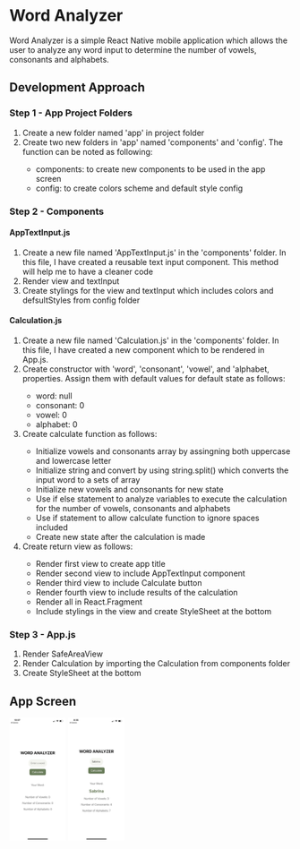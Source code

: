 # Word Analyzer
Word Analyzer is a simple React Native mobile application which allows the user to analyze any word input to determine the number of vowels, consonants and alphabets.  

## Development Approach

### Step 1 - App Project Folders
<ol>
  <li>Create a new folder named 'app' in project folder</li>
  <li>Create two new folders in 'app' named 'components' and 'config'. The function can be noted as following:</li>

<ul>
  <li>components: to create new components to be used in the app screen</li>
  <li>config: to create colors scheme and default style config</li>
</ul>
 
</ol>

### Step 2 - Components
#### AppTextInput.js

<ol>
  <li>Create a new file named 'AppTextInput.js' in the 'components' folder. In this file, I have created a reusable text input component. This method will help me to have a cleaner code</li>
  <li>Render view and textInput</li>
  <li>Create stylings for the view and textInput which includes colors and defsultStyles from config folder</li>
 </ol>
 
 #### Calculation.js
 
 <ol>
  <li>Create a new file named 'Calculation.js' in the 'components' folder. In this file, I have created a new component which to be rendered in App.js.</li>
  <li>Create constructor with 'word', 'consonant', 'vowel', and 'alphabet, properties. Assign them with default values for default state as follows:</li>
  
  <ul>
    <li>word: null</li>
    <li>consonant: 0</li>
    <li>vowel: 0</li>
    <li>alphabet: 0</li>
  </ul>
  
  <li>Create calculate function as follows:</li>
  
  <ul>
    <li>Initialize vowels and consonants array by assingning both uppercase and lowercase letter</li>
    <li>Initialize string and convert by using string.split() which converts the input word to a sets of array </li>
    <li>Initialize new vowels and consonants for new state</li>
    <li>Use if else statement to analyze variables to execute the calculation for the number of vowels, consonants and alphabets</li>
    <li>Use if statement to allow calculate function to ignore spaces included</li>
    <li>Create new state after the calculation is made</li>
  </ul>
  
   <li>Create return view as follows:</li>
  
  <ul>
    <li>Render first view to create app title</li>
    <li>Render second view to include AppTextInput component</li>
    <li>Render third view to include Calculate button</li>
    <li>Render fourth view to include results of the calculation</li>
     <li>Render all in React.Fragment</li>
    <li>Include stylings in the view and create StyleSheet at the bottom</li>
  
  </ul>
 </ol>
 
 ### Step 3 - App.js
 
 <ol>

  <li>Render SafeAreaView</li>
  <li>Render Calculation by importing the Calculation from components folder</li>
  <li>Create StyleSheet at the bottom</li>
 </ol>
 
 ## App Screen
 
 <img src="https://github.com/sabrinafasha25/WordAnalyzer/blob/e4904b115d0aa382d50ac95bbdafd5fda37868a1/AppScreen1.jpg" width=20% height=20%> <img src="https://github.com/sabrinafasha25/WordAnalyzer/blob/e4904b115d0aa382d50ac95bbdafd5fda37868a1/AppScreen2.jpg" width=20% height=20%>


 

